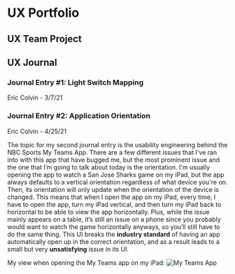 # UX Portfolio


## UX Team Project


## UX Journal

### Journal Entry #1: Light Switch Mapping 
Eric Colvin - 3/7/21

### Journal Entry #2: Application Orientation 
Eric Colvin - 4/25/21

  The topic for my second journal entry is the usability engineering behind the NBC Sports My Teams App. There are a few different issues that I've ran into with this app that have bugged me, but the most prominent issue and the one that I’m going to talk about today is the orientation. I'm usually opening the app to watch a San Jose Sharks game on my iPad, but the app always defaults to a vertical orientation regardless of what device you're on. Then, its orientation will only update when the orientation of the device is changed. This means that when I open the app on my iPad, every time, I have to open the app, turn my iPad vertical, and then turn my iPad back to horizontal to be able to view the app horizontally. Plus, while the issue mainly appears on a table, it’s still an issue on a phone since you probably would want to watch the game horizontally anyways, so you’ll still have to do the same thing. This UI breaks the **industry standard** of having an app automatically open up in the correct orientation, and as a result leads to a small but very **unsatisfying** issue in its UI.

My view when opening the My Teams app on my iPad:
![My Teams App](https://user-images.githubusercontent.com/21229278/116017474-852f3980-a5f4-11eb-8d69-0381557ed27c.PNG)

